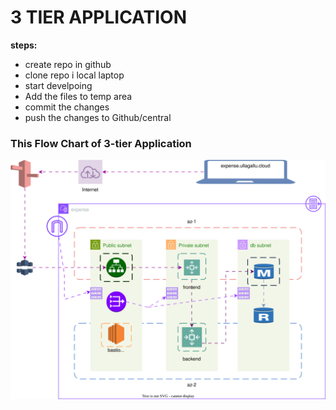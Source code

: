 # 3 TIER APPLICATION

**steps:**
* create repo in github
* clone repo i  local laptop
* start develpoing
* Add the files to temp area
* commit the changes
* push the changes to Github/central
### This Flow Chart of 3-tier Application
![3-Tier Architecture](Flow-Diagram.drawio.svg)

